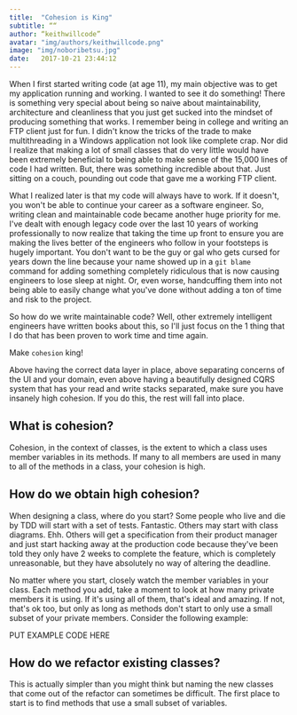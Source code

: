 ```yaml
---
title:  "Cohesion is King"
subtitle: ““
author: “keithwillcode”
avatar: "img/authors/keithwillcode.png"
image: "img/noboribetsu.jpg"
date:   2017-10-21 23:44:12
---
```


When I first started writing code (at age 11), my main objective was to get my application running and working. I wanted to see it do something! There is something very special about being so naive about maintainability, architecture and cleanliness that you just get sucked into the mindset of producing something that works. I remember being in college and writing an FTP client just for fun. I didn't know the tricks of the trade to make multithreading in a Windows application not look like complete crap. Nor did I realize that making a lot of small classes that do very little would have been extremely beneficial to being able to make sense of the 15,000 lines of code I had written. But, there was something incredible about that. Just sitting on a couch, pounding out code that gave me a working FTP client.

What I realized later is that my code will always have to work. If it doesn't, you won't be able to continue your career as a software engineer. So, writing clean and maintainable code became another huge priority for me. I've dealt with enough legacy code over the last 10 years of working professionally to now realize that taking the time up front to ensure you are making the lives better of the engineers who follow in your footsteps is hugely important. You don't want to be the guy or gal who gets cursed for years down the line because your name showed up in a `git blame` command for adding something completely ridiculous that is now causing engineers to lose sleep at night. Or, even worse, handcuffing them into not being able to easily change what you've done without adding a ton of time and risk to the project.

So how do we write maintainable code? Well, other extremely intelligent engineers have written books about this, so I'll just focus on the 1 thing that I do that has been proven to work time and time again. 

Make `cohesion` king!

Above having the correct data layer in place, above separating concerns of the UI and your domain, even above having a beautifully designed CQRS system that has your read and write stacks separated, make sure you have insanely high cohesion. If you do this, the rest will fall into place.

## What is cohesion?

Cohesion, in the context of classes, is the extent to which a class uses member variables in its methods. If many to all members are used in many to all of the methods in a class, your cohesion is high.

## How do we obtain high cohesion?

When designing a class, where do you start? Some people who live and die by TDD will start with a set of tests. Fantastic. Others may start with class diagrams. Ehh. Others will get a specification from their product manager and just start hacking away at the production code because they've been told they only have 2 weeks to complete the feature, which is completely unreasonable, but they have absolutely no way of altering the deadline. 

No matter where you start, closely watch the member variables in your class. Each method you add, take a moment to look at how many private members it is using. If it's using all of them, that's ideal and amazing. If not, that's ok too, but only as long as methods don't start to only use a small subset of your private members. Consider the following example:

PUT EXAMPLE CODE HERE

## How do we refactor existing classes?

This is actually simpler than you might think but naming the new classes that come out of the refactor can sometimes be difficult. The first place to start is to find methods that use a small subset of variables.




